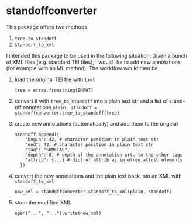 # standoffconverter

This package offers two methods

1. `tree_to_standoff`
2. `standoff_to_xml`

I intended this package to be used in the following situation:
Given a bunch of XML files (e.g. standard TEI files), I would like to add new annotations (for example with an ML method). The workflow would then be

1. load the original TEI file with `lxml`

    `tree = etree.fromstring(INPUT)`

2. convert it with `tree_to_standoff` into a plain text str and a list of stand-off annotations
    `plain, standoff = standoffconverter.tree_to_standoff(tree)`

3. create new annotations (automatically) and add them to the original

    ```
    standoff.append({
        "begin": 42, # character position in plain text str
        "end": 42, # character position in plain text str
        "tag": "SOMETAG",
        "depth": 0, # depth of the annotation wrt. to the other tags
        "attrib": {...} # dict of attrib as in etree.attrib elements
      })

4. convert the new annotations and the plain text back into an XML with `standoff_to_xml`

    `new_xml = standoffconverter.standoff_to_xml(plain, standoff)`

5. store the modified XML

     `open("...", "...").write(new_xml)`



      
      
      
      

      
